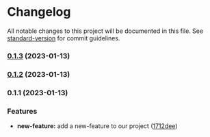 # Changelog

All notable changes to this project will be documented in this file. See [standard-version](https://github.com/conventional-changelog/standard-version) for commit guidelines.

### [0.1.3](https://github.com/Yasedo-03/test-release/compare/v0.1.2...v0.1.3) (2023-01-13)

### [0.1.2](https://github.com/Yasedo-03/test-release/compare/v0.1.1...v0.1.2) (2023-01-13)

### 0.1.1 (2023-01-13)


### Features

* **new-feature:** add a new-feature to our project ([1712dee](https://github.com/Yasedo-03/test-release/commit/1712deec2b3dccfc98988205b980d65165c20d52))
